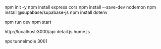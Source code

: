 npm init -y
npm install express cors
npm install --save-dev nodemon
npm install @supabase/supabase-js
npm install dotenv 

npm run dev
npm start

http://localhost:3000/api
detail.js
home.js

npx tunnelmole 3001